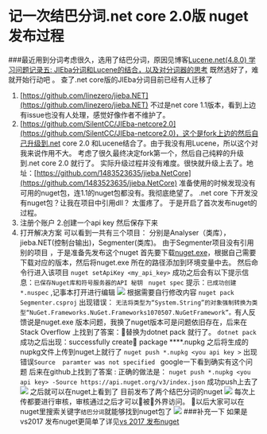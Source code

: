 # 记一次结巴分词.net core 2.0版 nuget发布过程
###最近用到分词考虑很久，选用了结巴分词，原因见博客[Lucene.net(4.8.0) 学习问题记录五: JIEba分词和Lucene的结合，以及对分词器的思考](http://www.cnblogs.com/dacc123/p/8431369.html) 
既然选好了，难就开始行动吧 。
查了.net core版的JIEba分词目前已经有人迁移了
  1.  [https://github.com/linezero/jieba.NET](https://github.com/linezero/jieba.NET) 不过是net core 1.1版本，看到上边有issue也没有人处理，感觉好像作者不维护了。
  2. [https://github.com/SilentCC/JIEba-netcore2.0](https://github.com/SilentCC/JIEba-netcore2.0)，这个是fork上边的然后自己升级到.net core 2.0 和Lucene结合了。由于我没有用Lucene，所以这个对我来说作用不大。
考虑了很久最终决定fork第一个，然后自己纯粹的升级到.net core 2.0 就行了。
实际升级过程并没有难度。很快就升级上去了。地址：[https://github.com/1483523635/jieba.NetCore](https://github.com/1483523635/jieba.NetCore)
准备使用的时候发现没有可用的nuget包，连1.1的nuget包都没有。我彻底绝望了。
.net core 下开发没有nuget包？让我在项目中引用dll？ 太蛋疼了。
于是开启了首次发布nuget的过程。
1. 注册个账户
2.创建一个api key 然后保存下来
3. 打开解决方案 可以看到一共有三个项目： 分别是Analyser（类库），jieba.NET(控制台输出)，Segmenter(类库)。
由于Segmenter项目没有引用别的项目 ，于是准备先发布这个nuget 
首先要下载[nuget.exe](https://www.nuget.org/downloads)，根据自己需要下载对应的版本，然后将nuget.exe 所在的路径添加到环境变量中去。
然后命令行进入该项目 
```nuget setApiKey <my_api_key>```
成功之后会有以下提示信息：`已保存Nuget库和符号服务器的API 秘钥`
``` nuget spec```
提示：`已成功创建 *.nuspec` ,记事本打开进行编辑
![](https://images2018.cnblogs.com/blog/914251/201802/914251-20180228211526539-946961692.png)
根据需要自行修改内容
`nuget pack Segmenter.csproj`
出现错误：
`无法将类型为“System.String”的对象强制转换为类型“NuGet.Frameworks.NuGet.Frameworks1070507.NuGetFramework”。`有人反馈说是nuget.exe 版本问题，我换了nuget版本可是问题依旧存在，后来在Stack Overflow 上找到了答案：替换为dotnet pack 就行了。
`dotnet pack `
成功之后出现：successfully create package ****.nupkg
之后将生成的 nupkg文件上传到nuget上就行了
`nuget push *.nupkg <you api key >`
出现错误`Source  paramter was not specified ` 
google一下看到确实有这个问题 后来在github上找到了答案 :
正确的做法是：
`nuget push *.nupkg <you api key> -Source https://api.nuget.org/v3/index.json`
成功push上去了
![](https://images2018.cnblogs.com/blog/914251/201802/914251-20180228212858388-1492952393.png)
之后就可以在nuget上看到了
目前发布了两个结巴分词的nuget
![](https://images2018.cnblogs.com/blog/914251/201802/914251-20180228213042068-1589001249.png)
每次上传都要进行审核，审核通过之后才可以被外界访问。
以后大家可以在nuget里搜索关键字`结巴分词`就能够找到nuget包了
![](https://images2018.cnblogs.com/blog/914251/201802/914251-20180228213459904-1594906624.png)
###补充一下
如果是vs2017 发布nuget更简单了详见[vs 2017 发布nuget](https://docs.microsoft.com/zh-cn/nuget/quickstart/create-and-publish-a-package-using-visual-studio)